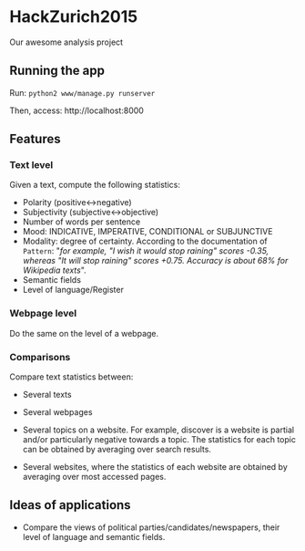 # HackZurich2015
Our awesome analysis project

## Running the app ##

Run: ```python2 www/manage.py runserver```

Then, access: http://localhost:8000

## Features ##

### Text level ###

Given a text, compute the following statistics:

* Polarity (positive<->negative)
* Subjectivity (subjective<->objective)
* Number of words per sentence
* Mood: INDICATIVE, IMPERATIVE, CONDITIONAL or SUBJUNCTIVE
* Modality: degree of certainty. According to the documentation of `Pattern`: "*for example, "I wish it would stop raining" scores -0.35, whereas "It will stop raining" scores +0.75. Accuracy is about 68% for Wikipedia texts*".
* Semantic fields
* Level of language/Register

### Webpage level ###

Do the same on the level of a webpage.

### Comparisons ###

Compare text statistics between:
* Several texts
* Several webpages

* Several topics on a website. For example, discover is a website is partial and/or particularly negative towards a topic. The statistics for each topic can be obtained by averaging over search results.
* Several websites, where the statistics of each website are obtained by averaging over most accessed pages.

## Ideas of applications ##

* Compare the views of political parties/candidates/newspapers, their level of language and semantic fields.


